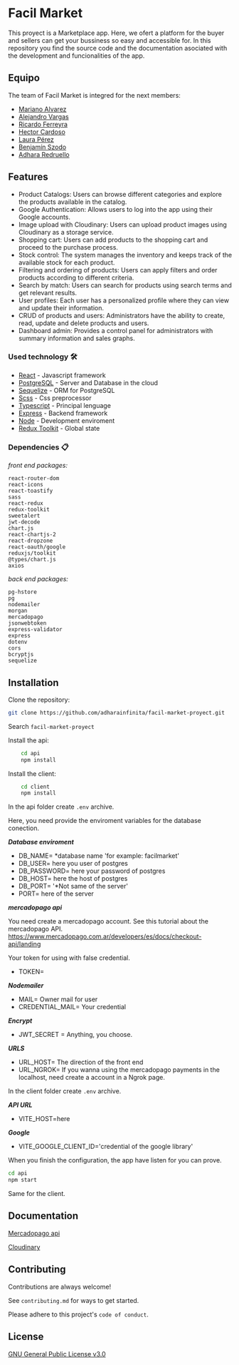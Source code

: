 # Facil Market

This proyect is a Marketplace app. Here, we ofert a platform for the buyer and sellers can get your bussiness so easy and accessible for. In this repository you find the source code and the documentation asociated with the development and funcionalities of the app.

## Equipo

The team of Facil Market is integred for the next members:

- [Mariano Alvarez](https://github.com/Cachilox)
- [Alejandro Vargas](https://github.com/dether)
- [Ricardo Ferreyra](https://github.com/glutix)
- [Hector Cardoso](https://github.com/Hector141)
- [Laura Pérez](https://github.com/LaucataPe)
- [Benjamín Szodo](https://github.com/BenjaminSzodo)
- [Adhara Redruello](https://github.com/adharainfinita)

## Features

- Product Catalogs: Users can browse different categories and explore the products available in the catalog.
- Google Authentication: Allows users to log into the app using their Google accounts.
- Image upload with Cloudinary: Users can upload product images using Cloudinary as a storage service.
- Shopping cart: Users can add products to the shopping cart and proceed to the purchase process.
- Stock control: The system manages the inventory and keeps track of the available stock for each product.
- Filtering and ordering of products: Users can apply filters and order products according to different criteria.
- Search by match: Users can search for products using search terms and get relevant results.
- User profiles: Each user has a personalized profile where they can view and update their information.
- CRUD of products and users: Administrators have the ability to create, read, update and delete products and users.
- Dashboard admin: Provides a control panel for administrators with summary information and sales graphs.

### Used technology 🛠️

- [React](https://reactjs.org/) - Javascript framework
- [PostgreSQL](https://www.postgresql.org/) - Server and Database in the cloud
- [Sequelize](https://sequelize.org/) - ORM for PostgreSQL
- [Scss](https://sass-lang.com/) - Css preprocessor
- [Typescript](https://www.typescriptlang.org/) - Principal lenguage
- [Express](https://expressjs.com/) - Backend framework
- [Node](https://nodejs.org/es) - Development enviroment
- [Redux Toolkit](https://redux-toolkit.js.org/) - Global state

### Dependencies 📋

_front end packages:_

```
react-router-dom
react-icons
react-toastify
sass
react-redux
redux-toolkit
sweetalert
jwt-decode
chart.js
react-chartjs-2
react-dropzone
react-oauth/google
reduxjs/toolkit
@types/chart.js
axios

```

_back end packages:_

```
pg-hstore
pg
nodemailer
morgan
mercadopago
jsonwebtoken
express-validator
express
dotenv
cors
bcryptjs
sequelize
```

## Installation

Clone the repository:

```bash
git clone https://github.com/adharainfinita/facil-market-proyect.git
```

Search `facil-market-proyect`

Install the api:

```bash
    cd api
    npm install

```

Install the client:

```bash
    cd client
    npm install

```

In the api folder create `.env` archive.

Here, you need provide the enviroment variables for the database conection.

**_Database enviroment_**

- DB_NAME= \*database name 'for example: facilmarket'
- DB_USER= here you user of postgres
- DB_PASSWORD= here your password of postgres
- DB_HOST= here the host of postgres
- DB_PORT= '\*Not same of the server'
- PORT= here of the server

**_mercadopago api_**

You need create a mercadopago account.
See this tutorial about the mercadopago API.
https://www.mercadopago.com.ar/developers/es/docs/checkout-api/landing

Your token for using with false credential.

- TOKEN=

**_Nodemailer_**

- MAIL= Owner mail for user
- CREDENTIAL_MAIL= Your credential

**_Encrypt_**

- JWT_SECRET = Anything, you choose.

**_URLS_**

- URL_HOST= The direction of the front end
- URL_NGROK= If you wanna using the mercadopago payments in the localhost, need create a account in a Ngrok page.

In the client folder create `.env` archive.

**_API URL_**

- VITE_HOST=here

**_Google_**

- VITE_GOOGLE_CLIENT_ID='credential of the google library'

When you finish the configuration, the app have listen for you can prove.

```bash
cd api
npm start
```

Same for the client.

## Documentation

[Mercadopago api](https://www.mercadopago.com.ar/developers/es/docs/checkout-api/landing)

[Cloudinary](https://cloudinary.com/)

## Contributing

Contributions are always welcome!

See `contributing.md` for ways to get started.

Please adhere to this project's `code of conduct`.

## License

[GNU General Public License v3.0](https://www.gnu.org/licenses/gpl-3.0.html)



